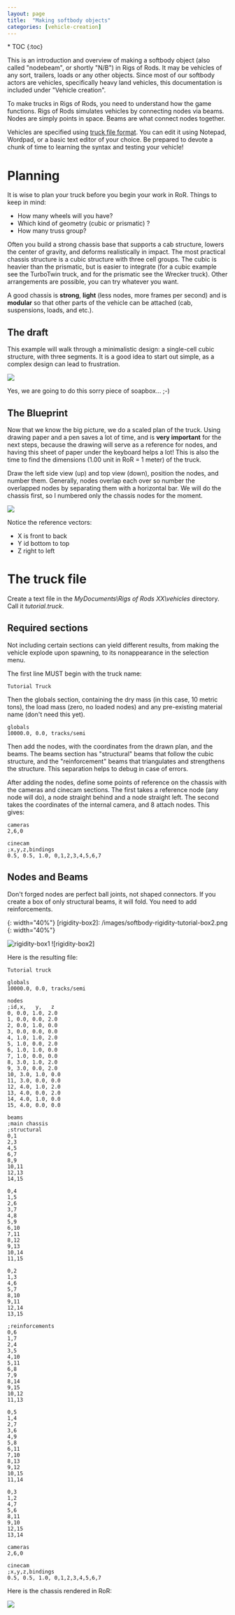 ```yaml
---
layout: page
title:  "Making softbody objects"
categories: [vehicle-creation]
---
```


<div class="toc" markdown="1">
  * TOC
  {:toc}
</div>

This is an introduction and overview of making a softbody object (also called "nodebeam", or shortly "N/B") in Rigs of Rods. It may be vehicles of any sort, trailers, loads or any other objects. Since most of our softbody actors are vehicles, specifically heavy land vehicles, this documentation is included under "Vehicle creation".

To make trucks in Rigs of Rods, you need to understand how the game functions. Rigs of Rods simulates vehicles by connecting nodes via beams. Nodes are simply points in space. Beams are what connect nodes together.

Vehicles are specified using [truck file format](/technical/fileformat-truck). You can edit it using Notepad, Wordpad, or a basic text editor of your choice. Be prepared to devote a chunk of time to learning the syntax and testing your vehicle!

# Planning

It is wise to plan your truck before you begin your work in RoR. Things to keep in mind:

-    How many wheels will you have?
-    Which kind of geometry (cubic or prismatic) ?
-    How many truss group? 

Often you build a strong chassis base that supports a cab structure, lowers the center of gravity, and deforms realistically in impact. The most practical chassis structure is a cubic structure with three cell groups. The cubic is heavier than the prismatic, but is easier to integrate (for a cubic example see the TurboTwin truck, and for the prismatic see the Wrecker truck). Other arrangements are possible, you can try whatever you want.

A good chassis is **strong**, **light** (less nodes, more frames per second) and is **modular** so that other parts of the vehicle can be attached (cab, suspensions, loads, and etc.).

## The draft

This example will walk through a minimalistic design: a single-cell cubic structure, with three segments. It is a good idea to start out simple, as a complex design can lead to frustration.

![](/images/softbody-tutorial-soapbox-draft.jpg)

Yes, we are going to do this sorry piece of soapbox... ;-)

## The Blueprint

Now that we know the big picture, we do a scaled plan of the truck. Using drawing paper and a pen saves a lot of time, and is **very important** for the next steps, because the drawing will serve as a reference for nodes, and having this sheet of paper under the keyboard helps a lot! This is also the time to find the dimensions (1.00 unit in RoR = 1 meter) of the truck.

Draw the left side view (up) and top view (down), position the nodes, and number them. Generally, nodes overlap each over so number the overlapped nodes by separating them with a horizontal bar. We will do the chassis first, so I numbered only the chassis nodes for the moment.

![](/images/softbody-tutorial-soapbox-blueprint.jpg)

Notice the reference vectors:

-    X is front to back
-    Y id bottom to top
-    Z right to left 

# The truck file

Create a text file in the _MyDocuments\Rigs of Rods XX\vehicles_ directory. Call it _tutorial.truck_.

## Required sections

Not including certain sections can yield different results, from making the vehicle explode upon spawning, to its nonappearance in the selection menu.

The first line MUST begin with the truck name:

    Tutorial Truck
    
Then the globals section, containing the dry mass (in this case, 10 metric tons), the load mass (zero, no loaded nodes) and any pre-existing material name (don't need this yet). 

    globals
    10000.0, 0.0, tracks/semi

Then add the nodes, with the coordinates from the drawn plan, and the beams. The beams section has "structural" beams that follow the cubic structure, and the "reinforcement" beams that triangulates and strengthens the structure. This separation helps to debug in case of errors.

After adding the nodes, define some points of reference on the chassis with the cameras and cinecam sections. The first takes a reference node (any node will do), a node straight behind and a node straight left. The second takes the coordinates of the internal camera, and 8 attach nodes. This gives: 

    cameras
    2,6,0

    cinecam
    ;x,y,z,bindings
    0.5, 0.5, 1.0, 0,1,2,3,4,5,6,7
    
## Nodes and Beams

Don't forged nodes are perfect ball joints, not shaped connectors. If you create a box of only structural beams, it will fold. You need to add reinforcements.

[rigidity-box1]:   /images/softbody-rigidity-tutorial-box1.png
{: width="40%"}
[rigidity-box2]:   /images/softbody-rigidity-tutorial-box2.png
{: width="40%"}

![rigidity-box1] ![rigidity-box2]
    
Here is the resulting file:

    Tutorial truck

    globals
    10000.0, 0.0, tracks/semi

    nodes
    ;id,x,   y,   z
    0, 0.0, 1.0, 2.0
    1, 0.0, 0.0, 2.0
    2, 0.0, 1.0, 0.0
    3, 0.0, 0.0, 0.0
    4, 1.0, 1.0, 2.0
    5, 1.0, 0.0, 2.0
    6, 1.0, 1.0, 0.0
    7, 1.0, 0.0, 0.0
    8, 3.0, 1.0, 2.0
    9, 3.0, 0.0, 2.0
    10, 3.0, 1.0, 0.0
    11, 3.0, 0.0, 0.0
    12, 4.0, 1.0, 2.0
    13, 4.0, 0.0, 2.0
    14, 4.0, 1.0, 0.0
    15, 4.0, 0.0, 0.0

    beams
    ;main chassis
    ;structural
    0,1
    2,3
    4,5
    6,7
    8,9
    10,11
    12,13
    14,15

    0,4
    1,5
    2,6
    3,7
    4,8
    5,9
    6,10
    7,11
    8,12
    9,13
    10,14
    11,15

    0,2
    1,3
    4,6
    5,7
    8,10
    9,11
    12,14
    13,15

    ;reinforcements
    0,6
    1,7
    2,4
    3,5
    4,10
    5,11
    6,8
    7,9
    8,14
    9,15
    10,12
    11,13

    0,5
    1,4
    2,7
    3,6
    4,9
    5,8
    6,11
    7,10
    8,13
    9,12
    10,15
    11,14

    0,3
    1,2
    4,7
    5,6
    8,11
    9,10
    12,15
    13,14

    cameras
    2,6,0

    cinecam
    ;x,y,z,bindings
    0.5, 0.5, 1.0, 0,1,2,3,4,5,6,7

Here is the chassis rendered in RoR: 
    
![](/images/softbody-tutorial-soapbox-hull-ingame.jpg)

